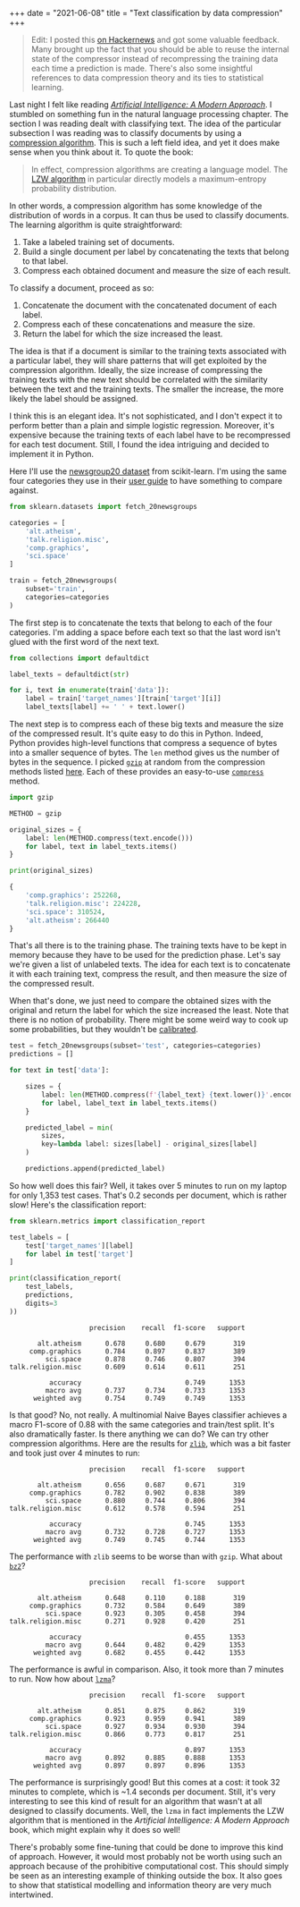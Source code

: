 +++
date = "2021-06-08"
title = "Text classification by data compression"
+++

> Edit: I posted this [on Hackernews](https://news.ycombinator.com/item?id=27440093) and got some valuable feedback. Many brought up the fact that you should be able to reuse the internal state of the compressor instead of recompressing the training data each time a prediction is made. There's also some insightful references to data compression theory and its ties to statistical learning.

Last night I felt like reading [*Artificial Intelligence: A Modern Approach*](http://aima.cs.berkeley.edu/). I stumbled on something fun in the natural language processing chapter. The section I was reading dealt with classifying text. The idea of the particular subsection I was reading was to classify documents by using a [compression algorithm](https://www.wikiwand.com/en/Data_compression). This is such a left field idea, and yet it does make sense when you think about it. To quote the book:

> In effect, compression algorithms are creating a language model. The [LZW algorithm](https://www.wikiwand.com/en/Lempel%E2%80%93Ziv%E2%80%93Welch) in particular directly models a maximum-entropy probability distribution.

In other words, a compression algorithm has some knowledge of the distribution of words in a corpus. It can thus be used to classify documents. The learning algorithm is quite straightforward:

1. Take a labeled training set of documents.
2. Build a single document per label by concatenating the texts that belong to that label.
3. Compress each obtained document and measure the size of each result.

To classify a document, proceed as so:

1. Concatenate the document with the concatenated document of each label.
2. Compress each of these concatenations and measure the size.
3. Return the label for which the size increased the least.

The idea is that if a document is similar to the training texts associated with a particular label, they will share patterns that will get exploited by the compression algorithm. Ideally, the size increase of compressing the training texts with the new text should be correlated with the similarity between the text and the training texts. The smaller the increase, the more likely the label should be assigned.

I think this is an elegant idea. It's not sophisticated, and I don't expect it to perform better than a plain and simple logistic regression. Moreover, it's expensive because the training texts of each label have to be recompressed for each test document. Still, I found the idea intriguing and decided to implement it in Python.

Here I'll use the [newsgroup20 dataset](http://qwone.com/~jason/20Newsgroups/) from scikit-learn. I'm using the same four categories they use in their [user guide](https://scikit-learn.org/stable/datasets/real_world.html#converting-text-to-vectors) to have something to compare against.

```py
from sklearn.datasets import fetch_20newsgroups

categories = [
    'alt.atheism',
    'talk.religion.misc',
    'comp.graphics',
    'sci.space'
]

train = fetch_20newsgroups(
    subset='train',
    categories=categories
)
```

The first step is to concatenate the texts that belong to each of the four categories. I'm adding a space before each text so that the last word isn't glued with the first word of the next text.

```py
from collections import defaultdict

label_texts = defaultdict(str)

for i, text in enumerate(train['data']):
    label = train['target_names'][train['target'][i]]
    label_texts[label] += ' ' + text.lower()
```

The next step is to compress each of these big texts and measure the size of the compressed result. It's quite easy to do this in Python. Indeed, Python provides high-level functions that compress a sequence of bytes into a smaller sequence of bytes. The `len` method gives us the number of bytes in the sequence. I picked [`gzip`](https://docs.python.org/3/library/gzip.html) at random from the compression methods listed [here](https://docs.python.org/3/library/archiving.html). Each of these provides an easy-to-use [`compress`](https://docs.python.org/3/library/gzip.html#gzip.compress) method.

```py
import gzip

METHOD = gzip

original_sizes = {
    label: len(METHOD.compress(text.encode()))
    for label, text in label_texts.items()
}

print(original_sizes)
```

```py
{
    'comp.graphics': 252268,
    'talk.religion.misc': 224228,
    'sci.space': 310524,
    'alt.atheism': 266440
}
```

That's all there is to the training phase. The training texts have to be kept in memory because they have to be used for the prediction phase. Let's say we're given a list of unlabeled texts. The idea for each text is to concatenate it with each training text, compress the result, and then measure the size of the compressed result.

When that's done, we just need to compare the obtained sizes with the original and return the label for which the size increased the least. Note that there is no notion of probability. There might be some weird way to cook up some probabilities, but they wouldn't be [calibrated](https://scikit-learn.org/stable/modules/calibration.html).

```py
test = fetch_20newsgroups(subset='test', categories=categories)
predictions = []

for text in test['data']:

    sizes = {
        label: len(METHOD.compress(f'{label_text} {text.lower()}'.encode()))
        for label, label_text in label_texts.items()
    }

    predicted_label = min(
        sizes,
        key=lambda label: sizes[label] - original_sizes[label]
    )

    predictions.append(predicted_label)
```

So how well does this fair? Well, it takes over 5 minutes to run on my laptop for only 1,353 test cases. That's 0.2 seconds per document, which is rather slow! Here's the classification report:

```py
from sklearn.metrics import classification_report

test_labels = [
    test['target_names'][label]
    for label in test['target']
]

print(classification_report(
    test_labels,
    predictions,
    digits=3
))
```

```
                    precision    recall  f1-score   support

       alt.atheism      0.678     0.680     0.679       319
     comp.graphics      0.784     0.897     0.837       389
         sci.space      0.878     0.746     0.807       394
talk.religion.misc      0.609     0.614     0.611       251

          accuracy                          0.749      1353
         macro avg      0.737     0.734     0.733      1353
      weighted avg      0.754     0.749     0.749      1353
```

Is that good? No, not really. A multinomial Naive Bayes classifier achieves a macro F1-score of 0.88 with the same categories and train/test split. It's also dramatically faster. Is there anything we can do? We can try other compression algorithms. Here are the results for [`zlib`](https://docs.python.org/3/library/zlib.html), which was a bit faster and took just over 4 minutes to run:

```
                    precision    recall  f1-score   support

       alt.atheism      0.656     0.687     0.671       319
     comp.graphics      0.782     0.902     0.838       389
         sci.space      0.880     0.744     0.806       394
talk.religion.misc      0.612     0.578     0.594       251

          accuracy                          0.745      1353
         macro avg      0.732     0.728     0.727      1353
      weighted avg      0.749     0.745     0.744      1353
```

The performance with `zlib` seems to be worse than with `gzip`. What about [`bz2`](https://docs.python.org/3/library/bz2.html)?

```
                    precision    recall  f1-score   support

       alt.atheism      0.648     0.110     0.188       319
     comp.graphics      0.732     0.584     0.649       389
         sci.space      0.923     0.305     0.458       394
talk.religion.misc      0.271     0.928     0.420       251

          accuracy                          0.455      1353
         macro avg      0.644     0.482     0.429      1353
      weighted avg      0.682     0.455     0.442      1353
```

The performance is awful in comparison. Also, it took more than 7 minutes to run. Now how about [`lzma`](https://docs.python.org/3/library/lzma.html)?


```
                    precision    recall  f1-score   support

       alt.atheism      0.851     0.875     0.862       319
     comp.graphics      0.923     0.959     0.941       389
         sci.space      0.927     0.934     0.930       394
talk.religion.misc      0.866     0.773     0.817       251

          accuracy                          0.897      1353
         macro avg      0.892     0.885     0.888      1353
      weighted avg      0.897     0.897     0.896      1353
```

The performance is surprisingly good! But this comes at a cost: it took 32 minutes to complete, which is ~1.4 seconds per document. Still, it's very interesting to see this kind of result for an algorithm that wasn't at all designed to classify documents. Well, the `lzma` in fact implements the LZW algorithm that is mentioned in the *Artificial Intelligence: A Modern Approach* book, which might explain why it does so well!

There's probably some fine-tuning that could be done to improve this kind of approach. However, it would most probably not be worth using such an approach because of the prohibitive computational cost. This should simply be seen as an interesting example of thinking outside the box. It also goes to show that statistical modelling and information theory are very much intertwined.

